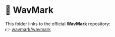 # 🔗 WavMark

This folder links to the official **WavMark** repository:  
👉 [wavmark/wavmark](https://github.com/wavmark/wavmark)
